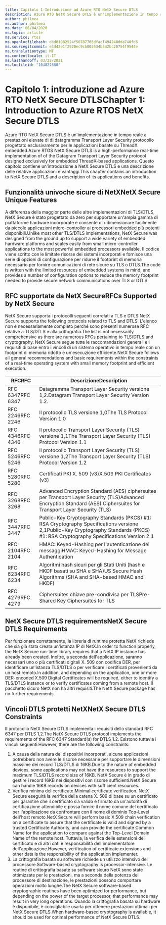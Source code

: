 ```yaml
---
title: Capitolo 1-Introduzione ad Azure RTO NetX Secure DTLS
description: Azure RTO NetX Secure DTLS è un'implementazione in tempo reale di datagramma Transport Layer Security protocollo progettato per le applicazioni incorporate basate su ThreadX.
author: philmea
ms.author: philmea
ms.date: 06/04/2020
ms.topic: article
ms.service: rtos
ms.openlocfilehash: dbd81082524f50787765dfacf494248dda740fd6
ms.sourcegitcommit: e3d42e1f2920ec9cb002634b542bc20754f9544e
ms.translationtype: MT
ms.contentlocale: it-IT
ms.lasthandoff: 03/22/2021
ms.locfileid: "104822880"
---
```

# <a name="chapter-1-introduction-to-azure-rtos-netx-secure-dtls"></a><span data-ttu-id="fdd59-103">Capitolo 1: introduzione ad Azure RTO NetX Secure DTLS</span><span class="sxs-lookup"><span data-stu-id="fdd59-103">Chapter 1: Introduction to Azure RTOS NetX Secure DTLS</span></span>

<span data-ttu-id="fdd59-104">Azure RTO NetX Secure DTLS è un'implementazione in tempo reale a prestazioni elevate di di datagramma Transport Layer Security protocollo progettato esclusivamente per le applicazioni basate su ThreadX embedded.</span><span class="sxs-lookup"><span data-stu-id="fdd59-104">Azure RTOS NetX Secure DTLS is a high-performance real-time implementation of of the Datagram Transport Layer Security protocol designed exclusively for embedded ThreadX-based applications.</span></span> <span data-ttu-id="fdd59-105">Questo capitolo contiene un'introduzione a NetX Secure DTLS e una descrizione delle relative applicazioni e vantaggi.</span><span class="sxs-lookup"><span data-stu-id="fdd59-105">This chapter contains an introduction to NetX Secure DTLS and a description of its applications and benefits.</span></span>

## <a name="netx-secure-unique-features"></a><span data-ttu-id="fdd59-106">Funzionalità univoche sicure di NetX</span><span class="sxs-lookup"><span data-stu-id="fdd59-106">NetX Secure Unique Features</span></span>

<span data-ttu-id="fdd59-107">A differenza della maggior parte delle altre implementazioni di TLS/DTLS, NetX Secure è stato progettato da zero per supportare un'ampia gamma di piattaforme hardware incorporate e consente di ridimensionare facilmente da piccole applicazioni micro-controller ai processori embedded più potenti disponibili.</span><span class="sxs-lookup"><span data-stu-id="fdd59-107">Unlike most other TLS/DTLS implementations, NetX Secure was designed from the ground up to support a wide variety of embedded hardware platforms and scales easily from small micro-controller applications to the most powerful embedded processors available.</span></span> <span data-ttu-id="fdd59-108">Il codice viene scritto con le limitate risorse dei sistemi incorporati e fornisce una serie di opzioni di configurazione per ridurre il footprint di memoria necessario per fornire comunicazioni di rete sicure su TLS o DTLS.</span><span class="sxs-lookup"><span data-stu-id="fdd59-108">The code is written with the limited resources of embedded systems in mind, and provides a number of configuration options to reduce the memory footprint needed to provide secure network communications over TLS or DTLS.</span></span>

## <a name="rfcs-supported-by-netx-secure"></a><span data-ttu-id="fdd59-109">RFC supportate da NetX Secure</span><span class="sxs-lookup"><span data-stu-id="fdd59-109">RFCs Supported by NetX Secure</span></span>

<span data-ttu-id="fdd59-110">NetX Secure supporta i protocolli seguenti correlati a TLS e DTLS.</span><span class="sxs-lookup"><span data-stu-id="fdd59-110">NetX Secure supports the following protocols related to TLS and DTLS.</span></span> <span data-ttu-id="fdd59-111">L'elenco non è necessariamente completo perché sono presenti numerose RFC relative a TLS/DTLS e alla crittografia.</span><span class="sxs-lookup"><span data-stu-id="fdd59-111">The list is not necessarily comprehensive as there are numerous RFCs pertaining to TLS/DTLS and cryptography.</span></span> <span data-ttu-id="fdd59-112">NetX Secure segue tutte le raccomandazioni generali e i requisiti di base entro i vincoli di un sistema operativo in tempo reale con un footprint di memoria ridotto e un'esecuzione efficiente.</span><span class="sxs-lookup"><span data-stu-id="fdd59-112">NetX Secure follows all general recommendations and basic requirements within the constraints of a real-time operating system with small memory footprint and efficient execution.</span></span>


| <span data-ttu-id="fdd59-113">RFC</span><span class="sxs-lookup"><span data-stu-id="fdd59-113">RFC</span></span> | <span data-ttu-id="fdd59-114">Descrizione</span><span class="sxs-lookup"><span data-stu-id="fdd59-114">Description</span></span> |
| --- | ----------- |
| <span data-ttu-id="fdd59-115">RFC 6347</span><span class="sxs-lookup"><span data-stu-id="fdd59-115">RFC 6347</span></span> | <span data-ttu-id="fdd59-116">Datagramma Transport Layer Security versione 1,2.</span><span class="sxs-lookup"><span data-stu-id="fdd59-116">Datagram Transport Layer Security Version 1.2.</span></span> |
| <span data-ttu-id="fdd59-117">RFC 2246</span><span class="sxs-lookup"><span data-stu-id="fdd59-117">RFC 2246</span></span> | <span data-ttu-id="fdd59-118">Il protocollo TLS versione 1,0</span><span class="sxs-lookup"><span data-stu-id="fdd59-118">The TLS Protocol Version 1.0</span></span>|
| <span data-ttu-id="fdd59-119">RFC 4346</span><span class="sxs-lookup"><span data-stu-id="fdd59-119">RFC 4346</span></span> | <span data-ttu-id="fdd59-120">Il protocollo Transport Layer Security (TLS) versione 1,1</span><span class="sxs-lookup"><span data-stu-id="fdd59-120">The Transport Layer Security (TLS) Protocol Version 1.1</span></span> |
| <span data-ttu-id="fdd59-121">RFC 5246</span><span class="sxs-lookup"><span data-stu-id="fdd59-121">RFC 5246</span></span> | <span data-ttu-id="fdd59-122">Il protocollo Transport Layer Security (TLS) versione 1,2</span><span class="sxs-lookup"><span data-stu-id="fdd59-122">The Transport Layer Security (TLS) Protocol Version 1.2</span></span> |
| <span data-ttu-id="fdd59-123">RFC 5280</span><span class="sxs-lookup"><span data-stu-id="fdd59-123">RFC 5280</span></span> | <span data-ttu-id="fdd59-124">Certificati PKI X. 509 (v3)</span><span class="sxs-lookup"><span data-stu-id="fdd59-124">X.509 PKI Certificates (v3)</span></span> |
| <span data-ttu-id="fdd59-125">RFC 3268</span><span class="sxs-lookup"><span data-stu-id="fdd59-125">RFC 3268</span></span> | <span data-ttu-id="fdd59-126">Advanced Encryption Standard (AES) ciphersuites per Transport Layer Security (TLS)</span><span class="sxs-lookup"><span data-stu-id="fdd59-126">Advanced Encryption Standard (AES) Ciphersuites for Transport Layer Security (TLS)</span></span> |
| <span data-ttu-id="fdd59-127">RFC 3447</span><span class="sxs-lookup"><span data-stu-id="fdd59-127">RFC 3447</span></span> | <span data-ttu-id="fdd59-128">Public-Key Cryptography Standards (PKCS) #1: RSA Cryptography Specifications versione 2,1</span><span class="sxs-lookup"><span data-stu-id="fdd59-128">Public-Key Cryptography Standards (PKCS) #1: RSA Cryptography Specifications Version 2.1</span></span> |
| <span data-ttu-id="fdd59-129">RFC 2104</span><span class="sxs-lookup"><span data-stu-id="fdd59-129">RFC 2104</span></span> | <span data-ttu-id="fdd59-130">HMAC: Keyed-Hashing per l'autenticazione dei messaggi</span><span class="sxs-lookup"><span data-stu-id="fdd59-130">HMAC: Keyed-Hashing for Message Authentication</span></span> |
| <span data-ttu-id="fdd59-131">RFC 6234</span><span class="sxs-lookup"><span data-stu-id="fdd59-131">RFC 6234</span></span> | <span data-ttu-id="fdd59-132">Algoritmi hash sicuri per gli Stati Uniti (hash e HKDF basati su SHA e SHA)</span><span class="sxs-lookup"><span data-stu-id="fdd59-132">US Secure Hash Algorithms (SHA and SHA-based HMAC and HKDF)</span></span> |
| <span data-ttu-id="fdd59-133">RFC 4279</span><span class="sxs-lookup"><span data-stu-id="fdd59-133">RFC 4279</span></span> | <span data-ttu-id="fdd59-134">Ciphersuites chiave pre-condivisa per TLS</span><span class="sxs-lookup"><span data-stu-id="fdd59-134">Pre-Shared Key Ciphersuites for TLS</span></span> |

## <a name="netx-secure-dtls-requirements"></a><span data-ttu-id="fdd59-135">NetX Secure DTLS requirements</span><span class="sxs-lookup"><span data-stu-id="fdd59-135">NetX Secure DTLS Requirements</span></span>

<span data-ttu-id="fdd59-136">Per funzionare correttamente, la libreria di runtime protetta NetX richiede che sia già stata creata un'istanza IP di NetX.</span><span class="sxs-lookup"><span data-stu-id="fdd59-136">In order to function properly, the NetX Secure run-time library requires that a NetX IP instance has already been created.</span></span> <span data-ttu-id="fdd59-137">Inoltre, a seconda dell'applicazione, saranno necessari uno o più certificati digitali X. 509 con codifica DER, per identificare un'istanza TLS/DTLS o per verificare i certificati provenienti da un host remoto.</span><span class="sxs-lookup"><span data-stu-id="fdd59-137">In addition, and depending on the application, one or more DER-encoded X.509 Digital Certificates will be required, either to identify a TLS/DTLS instance or to verify certificates coming from a remote host.</span></span> <span data-ttu-id="fdd59-138">Il pacchetto sicuro NetX non ha altri requisiti.</span><span class="sxs-lookup"><span data-stu-id="fdd59-138">The NetX Secure package has no further requirements.</span></span>

## <a name="netx-secure-dtls-constraints"></a><span data-ttu-id="fdd59-139">Vincoli DTLS protetti NetX</span><span class="sxs-lookup"><span data-stu-id="fdd59-139">NetX Secure DTLS Constraints</span></span>

<span data-ttu-id="fdd59-140">Il protocollo NetX Secure DTLS implementa i requisiti dello standard RFC 6347 per DTLS 1,2.</span><span class="sxs-lookup"><span data-stu-id="fdd59-140">The NetX Secure DTLS protocol implements the requirements of the RFC 6347 Standard(s) for DTLS 1.2.</span></span> <span data-ttu-id="fdd59-141">Esistono tuttavia i vincoli seguenti:</span><span class="sxs-lookup"><span data-stu-id="fdd59-141">However, there are the following constraints:</span></span>

1. <span data-ttu-id="fdd59-142">A causa della natura dei dispositivi incorporati, alcune applicazioni potrebbero non avere le risorse necessarie per supportare le dimensioni massime dei record TLS/DTLS di 16KB.</span><span class="sxs-lookup"><span data-stu-id="fdd59-142">Due to the nature of embedded devices, some applications may not have the resources to support the maximum TLS/DTLS record size of 16KB.</span></span> <span data-ttu-id="fdd59-143">NetX Secure è in grado di gestire i record 16KB nei dispositivi con risorse sufficienti.</span><span class="sxs-lookup"><span data-stu-id="fdd59-143">NetX Secure can handle 16KB records on devices with sufficient resources.</span></span>
2. <span data-ttu-id="fdd59-144">Verifica minima del certificato.</span><span class="sxs-lookup"><span data-stu-id="fdd59-144">Minimal certificate verification.</span></span> <span data-ttu-id="fdd59-145">NetX Secure eseguirà la verifica della catena X. 509 di base su un certificato per garantire che il certificato sia valido e firmato da un'autorità di certificazione attendibile e possa fornire il nome comune del certificato per l'applicazione da confrontare con il nome di dominio Top-Level dell'host remoto.</span><span class="sxs-lookup"><span data-stu-id="fdd59-145">NetX Secure will perform basic X.509 chain verification on a certificate to assure that the     certificate is valid and signed by a trusted Certificate Authority, and can provide the certificate Common Name for the application to compare against the Top-Level Domain Name of the remote host.</span></span> <span data-ttu-id="fdd59-146">Tuttavia, la verifica delle estensioni del certificato e di altri dati è responsabilità dell'implementatore dell'applicazione.</span><span class="sxs-lookup"><span data-stu-id="fdd59-146">However, verification of certificate extensions and other data is the responsibility of the application implementer.</span></span>
3. <span data-ttu-id="fdd59-147">La crittografia basata su software richiede un utilizzo intensivo del processore.</span><span class="sxs-lookup"><span data-stu-id="fdd59-147">Software-based cryptography is processor-intensive.</span></span> <span data-ttu-id="fdd59-148">Le routine di crittografia basate su software sicuro NetX sono state ottimizzate per le prestazioni, ma a seconda della potenza del processore di destinazione, le prestazioni possono comportare operazioni molto lunghe.</span><span class="sxs-lookup"><span data-stu-id="fdd59-148">The NetX Secure software-based cryptographic routines have been optimized for performance, but depending on the power of the target processor, that performance may result in very long operations.</span></span> <span data-ttu-id="fdd59-149">Quando la crittografia basata su hardware è disponibile, è consigliabile usarla per ottenere prestazioni ottimali per NetX Secure DTLS.</span><span class="sxs-lookup"><span data-stu-id="fdd59-149">When hardware-based cryptography is available, it should be used for optimal performance of NetX Secure DTLS.</span></span>
